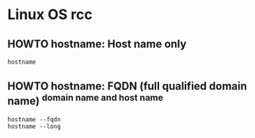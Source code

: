 # Linux OS rcc

## HOWTO hostname: Host name only

    hostname

## HOWTO hostname: FQDN (full qualified domain name) <sup>domain name and host name</sup>

    hostname --fqdn
    hostname --long
